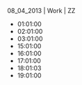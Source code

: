 08_04_2013 | Work | ZZ 
* 01:01:00
* 02:01:00
* 03:01:00
* 15:01:00
* 16:01:00
* 17:01:00
* 18:01:03
* 19:01:00
